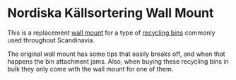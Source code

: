 Nordiska Källsortering Wall Mount
=================================

This is a replacement [wall mount] for a type of [recycling bins] commonly used
throughout Scandinavia.

The original wall mount has some tips that easily breaks off, and when that
happens the bin attachment jams. Also, when buying these recycling bins in bulk
they only come with the wall mount for one of them.

[wall mount]: https://www.nordiskaplast.se/sv/produkter/kallsortering/hallare-sorteringskarl
[recycling bins]: https://www.nordiskaplast.se/sv/produkter/kallsortering/kallsorteringssats-3-karl
